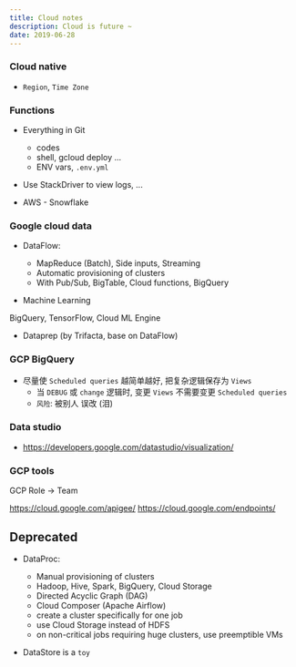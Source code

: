 ```yaml
---
title: Cloud notes
description: Cloud is future ~
date: 2019-06-28
---
```


### Cloud native

* `Region`, `Time Zone`

### Functions

* Everything in Git
  - codes
  - shell, gcloud deploy ...
  - ENV vars, `.env.yml`
* Use StackDriver to view logs, ...

* AWS - Snowflake

### Google cloud data

* DataFlow:
  - MapReduce (Batch), Side inputs, Streaming
  - Automatic provisioning of clusters
  - With Pub/Sub, BigTable, Cloud functions, BigQuery

* Machine Learning

BigQuery, TensorFlow, Cloud ML Engine

* Dataprep (by Trifacta, base on DataFlow)

### GCP BigQuery

* 尽量使 `Scheduled queries` 越简单越好, 把复杂逻辑保存为 `Views`
  - 当 `DEBUG` 或 `change` 逻辑时, 变更 `Views` 不需要变更 `Scheduled queries`
  - `风险`: 被别人 误改 (泪)

### Data studio
  - https://developers.google.com/datastudio/visualization/

### GCP tools

GCP Role -> Team

https://cloud.google.com/apigee/
https://cloud.google.com/endpoints/

## Deprecated

* DataProc:
  - Manual provisioning of clusters
  - Hadoop, Hive, Spark, BigQuery, Cloud Storage
  - Directed Acyclic Graph (DAG)
  - Cloud Composer (Apache Airflow)
  - create a cluster specifically for one job
  - use Cloud Storage instead of HDFS
  - on non-critical jobs requiring huge clusters, use preemptible VMs

* DataStore is a `toy`
